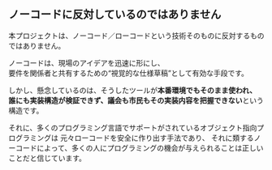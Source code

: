 ## ノーコードに反対しているのではありません

本プロジェクトは、ノーコード／ローコードという技術そのものに反対するものではありません。

ノーコードは、現場のアイデアを迅速に形にし、  
要件を関係者と共有するための“視覚的な仕様草稿”として有効な手段です。

しかし、懸念しているのは、そうしたツールが**本番環境でもそのまま使われ、  
誰にも実装構造が検証できず、議会も市民もその実装内容を把握できない**という構造です。

それに、多くのプログラミング言語でサポートがされているオブジェクト指向プログラミングは
元々ローコードを安全に作り出す手法であり、
それに類するノーコードによって、多くの人にプログラミングの機会が与えられることは正しいことだと信じています。
